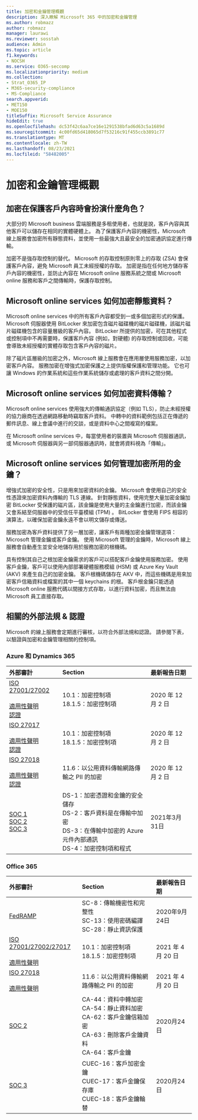 ```yaml
---
title: 加密和金鑰管理概觀
description: 深入瞭解 Microsoft 365 中的加密和金鑰管理
ms.author: robmazz
author: robmazz
manager: laurawi
ms.reviewer: sosstah
audience: Admin
ms.topic: article
f1.keywords:
- NOCSH
ms.service: O365-seccomp
ms.localizationpriority: medium
ms.collection:
- Strat_O365_IP
- M365-security-compliance
- MS-Compliance
search.appverid:
- MET150
- MOE150
titleSuffix: Microsoft Service Assurance
hideEdit: true
ms.openlocfilehash: dc53f42c6aa7ce16e1291538bfad6d63c5a1689d
ms.sourcegitcommit: 4c00fd65d418065d7f53216c91f455ccb3891c77
ms.translationtype: MT
ms.contentlocale: zh-TW
ms.lasthandoff: 08/23/2021
ms.locfileid: "58482005"
---
```

# <a name="encryption-and-key-management-overview"></a>加密和金鑰管理概觀

## <a name="what-role-does-encryption-play-in-protecting-customer-content"></a>加密在保護客戶內容時會扮演什麼角色？

大部分的 Microsoft business 雲端服務是多租使用者，也就是說，客戶內容與其他客戶可以儲存在相同的實體硬體上。 為了保護客戶內容的機密性，Microsoft 線上服務會加密所有靜態資料，並使用一些最強大且最安全的加密通訊協定進行傳輸。

加密不是強存取控制的替代。 Microsoft 的存取控制原則零上的存取 (ZSA) 會保護客戶內容，避免 Microsoft 員工未經授權的存取。 加密是指在任何地方儲存客戶內容的機密性，並防止內容在 Microsoft online 服務系統之間或 Microsoft online 服務和客戶之間傳輸時，保護存取控制。

## <a name="how-do-microsoft-online-services-encrypt-data-at-rest"></a>Microsoft online services 如何加密靜態資料？

Microsoft online services 中的所有客戶內容都受到一或多個加密形式的保護。 Microsoft 伺服器使用 BitLocker 來加密包含磁片磁碟機的磁片磁碟機，該磁片磁片磁碟機包含的容量層級的客戶內容。 BitLocker 所提供的加密，可在其他程式或控制項中不再需要時，保護客戶內容 (例如，對硬體) 的存取控制或回收，可能會導致未經授權的實體存取包含客戶內容的磁片。

除了磁片區層級的加密之外，Microsoft 線上服務會在應用層使用服務加密，以加密客戶內容。 服務加密在增強式加密保護之上提供版權保護和管理功能。 它也可讓 Windows 的作業系統和這些作業系統儲存或處理的客戶資料之間分開。

## <a name="how-do-microsoft-online-services-encrypt-data-in-transit"></a>Microsoft online services 如何加密資料傳輸？

Microsoft online services 使用強大的傳輸通訊協定（例如 TLS），防止未經授權的協力廠商在透過網路移動時竊取客戶資料。 中轉中的資料範例包括正在傳遞的郵件訊息、線上會議中進行的交談，或是資料中心之間複寫的檔案。

在 Microsoft online services 中，每當使用者的裝置與 Microsoft 伺服器通訊，或 Microsoft 伺服器與另一部伺服器通訊時，就會將資料視為「傳輸」。

## <a name="how-do-microsoft-online-services-manage-the-keys-used-for-encryption"></a>Microsoft online services 如何管理加密所用的金鑰？

增強式加密的安全性，只是用來加密資料的金鑰。 Microsoft 會使用自己的安全性憑證來加密資料內傳輸的 TLS 連線。 針對靜態資料，使用完整大量加密金鑰加密 BitLocker 受保護的磁片區，該金鑰是使用大量的主金鑰進行加密，而該金鑰又會系結至伺服器中的受信任平臺模組 (TPM) 。 BitLocker 會使用 FIPS 相容的演算法，以確保加密金鑰永遠不會以明文儲存或傳送。

服務加密為客戶資料提供了另一層加密，讓客戶有兩種加密金鑰管理選項： Microsoft 管理金鑰或客戶金鑰。 使用 Microsoft 管理的金鑰時，Microsoft 線上服務會自動產生並安全地儲存用於服務加密的根機碼。

具有控制其自己之根加密金鑰需求的客戶可以搭配客戶金鑰使用服務加密。 使用客戶金鑰，客戶可以使用內部部署硬體服務模組 (HSM) 或 Azure Key Vault (AKV) 來產生自己的加密金鑰。 客戶根機碼儲存在 AKV 中，而這些機碼是用來加密客戶信箱資料或檔案的其中一個 keychains 的根。 客戶根金鑰只能透過 Microsoft online 服務代碼以間接方式存取，以進行資料加密，而且無法由 Microsoft 員工直接存取。

## <a name="related-external-regulations--certifications"></a>相關的外部法規 & 認證

Microsoft 的線上服務會定期進行審核，以符合外部法規和認證。 請參閱下表，以驗證與加密和金鑰管理相關的控制項。

### <a name="azure-and-dynamics-365"></a>Azure 和 Dynamics 365

| **外部審計** | **Section** | **最新報告日期** |
|:--------------------|:------------|:-----------------------|
| [ISO 27001/27002](https://servicetrust.microsoft.com/ViewPage/MSComplianceGuideV3?command=Download&downloadType=Document&downloadId=e9116047-f327-430c-a83f-166b7e561ad6&tab=7027ead0-3d6b-11e9-b9e1-290b1eb4cdeb&docTab=7027ead0-3d6b-11e9-b9e1-290b1eb4cdeb_ISO_Reports) <br><br> [適用性聲明](https://servicetrust.microsoft.com/ViewPage/MSComplianceGuideV3?command=Download&downloadType=Document&downloadId=00af6c3e-7f3e-4e0d-8b0e-79f45ef2cef1&tab=7027ead0-3d6b-11e9-b9e1-290b1eb4cdeb&docTab=7027ead0-3d6b-11e9-b9e1-290b1eb4cdeb_ISO_Reports) <br> [認證](https://servicetrust.microsoft.com/ViewPage/MSComplianceGuideV3?command=Download&downloadType=Document&downloadId=d7af5304-3a31-40e6-9abb-e26352305d41&tab=7027ead0-3d6b-11e9-b9e1-290b1eb4cdeb&docTab=7027ead0-3d6b-11e9-b9e1-290b1eb4cdeb_ISO_Reports) | 10.1：加密控制項 <br> 18.1.5：加密控制項 | 2020 年 12 月 2 日 |
| [ISO 27017](https://servicetrust.microsoft.com/ViewPage/MSComplianceGuideV3?command=Download&downloadType=Document&downloadId=e9116047-f327-430c-a83f-166b7e561ad6&tab=7027ead0-3d6b-11e9-b9e1-290b1eb4cdeb&docTab=7027ead0-3d6b-11e9-b9e1-290b1eb4cdeb_ISO_Reports) <br><br> [適用性聲明](https://servicetrust.microsoft.com/ViewPage/MSComplianceGuideV3?command=Download&downloadType=Document&downloadId=a3bca0ac-867d-4204-b66b-13665f5f1e8d&tab=7027ead0-3d6b-11e9-b9e1-290b1eb4cdeb&docTab=7027ead0-3d6b-11e9-b9e1-290b1eb4cdeb_ISO_Reports) <br> [認證](https://servicetrust.microsoft.com/ViewPage/MSComplianceGuideV3?command=Download&downloadType=Document&downloadId=25718a8a-f34d-41e1-a95a-c49246508787&tab=7027ead0-3d6b-11e9-b9e1-290b1eb4cdeb&docTab=7027ead0-3d6b-11e9-b9e1-290b1eb4cdeb_ISO_Reports) | 10.1：加密控制項 <br> 18.1.5：加密控制項 | 2020 年 12 月 2 日 |
| [ISO 27018](https://servicetrust.microsoft.com/ViewPage/MSComplianceGuideV3?command=Download&downloadType=Document&downloadId=e9116047-f327-430c-a83f-166b7e561ad6&tab=7027ead0-3d6b-11e9-b9e1-290b1eb4cdeb&docTab=7027ead0-3d6b-11e9-b9e1-290b1eb4cdeb_ISO_Reports) <br><br> [適用性聲明](https://servicetrust.microsoft.com/ViewPage/MSComplianceGuideV3?command=Download&downloadType=Document&downloadId=00af6c3e-7f3e-4e0d-8b0e-79f45ef2cef1&tab=7027ead0-3d6b-11e9-b9e1-290b1eb4cdeb&docTab=7027ead0-3d6b-11e9-b9e1-290b1eb4cdeb_ISO_Reports) <br> [認證](https://servicetrust.microsoft.com/ViewPage/MSComplianceGuideV3?command=Download&downloadType=Document&downloadId=56904fc3-0942-4ff5-9eef-7cabc751a25c&tab=7027ead0-3d6b-11e9-b9e1-290b1eb4cdeb&docTab=7027ead0-3d6b-11e9-b9e1-290b1eb4cdeb_ISO_Reports) | 11.6：以公用資料傳輸網路傳輸之 PII 的加密 | 2020 年 12 月 2 日 |
| [SOC 1](https://servicetrust.microsoft.com/ViewPage/MSComplianceGuideV3?command=Download&downloadType=Document&downloadId=b8721ebd-af20-42fe-b22f-8332b0a19517&tab=7027ead0-3d6b-11e9-b9e1-290b1eb4cdeb&docTab=7027ead0-3d6b-11e9-b9e1-290b1eb4cdeb_SOC_%2F_SSAE_16_Reports) <br> [SOC 2](https://servicetrust.microsoft.com/ViewPage/MSComplianceGuideV3?command=Download&downloadType=Document&downloadId=234a0f57-83c1-4afc-a586-a0e7a59592f7&tab=7027ead0-3d6b-11e9-b9e1-290b1eb4cdeb&docTab=7027ead0-3d6b-11e9-b9e1-290b1eb4cdeb_SOC_%2F_SSAE_16_Reports) <br> [SOC 3](https://servicetrust.microsoft.com/ViewPage/MSComplianceGuideV3?command=Download&downloadType=Document&downloadId=75c8cbf6-e456-473c-a05e-34fea888ec2a&tab=7027ead0-3d6b-11e9-b9e1-290b1eb4cdeb&docTab=7027ead0-3d6b-11e9-b9e1-290b1eb4cdeb_SOC_%2F_SSAE_16_Reports) | DS-1：加密憑證和金鑰的安全儲存 <br> DS-2：客戶資料是在傳輸中加密 <br> DS-3：在傳輸中加密的 Azure 元件內部通訊 <br> DS-4：加密控制項和程式 | 2021年3月31日 |

### <a name="office-365"></a>Office 365

| **外部審計** | **Section** | **最新報告日期** |
|:--------------------|:------------|:-----------------------|
| [FedRAMP](https://compliance.microsoft.com/compliancemanager) | SC-8：傳輸機密性和完整性 <br> SC-13：使用密碼編譯 <br> SC-28：靜止資訊保護 <br>  | 2020年9月24日 |
| [ISO 27001/27002/27017](https://servicetrust.microsoft.com/ViewPage/MSComplianceGuideV3?command=Download&downloadType=Document&downloadId=8d625374-4f2d-49f8-9d37-a4281ba98222&tab=7027ead0-3d6b-11e9-b9e1-290b1eb4cdeb&docTab=7027ead0-3d6b-11e9-b9e1-290b1eb4cdeb_ISO_Reports) <br><br> [適用性聲明](https://servicetrust.microsoft.com/ViewPage/MSComplianceGuideV3?command=Download&downloadType=Document&downloadId=c0df4ce8-c77e-4183-84eb-c8688470d8b1&tab=7027ead0-3d6b-11e9-b9e1-290b1eb4cdeb&docTab=7027ead0-3d6b-11e9-b9e1-290b1eb4cdeb_ISO_Reports) | 10.1：加密控制項 <br> 18.1.5：加密控制項 | 2021 年 4 月 20 日 |
| [ISO 27018](https://servicetrust.microsoft.com/ViewPage/MSComplianceGuideV3?command=Download&downloadType=Document&downloadId=8d625374-4f2d-49f8-9d37-a4281ba98222&tab=7027ead0-3d6b-11e9-b9e1-290b1eb4cdeb&docTab=7027ead0-3d6b-11e9-b9e1-290b1eb4cdeb_ISO_Reports) <br><br> [適用性聲明](https://servicetrust.microsoft.com/ViewPage/MSComplianceGuideV3?command=Download&downloadType=Document&downloadId=c0df4ce8-c77e-4183-84eb-c8688470d8b1&tab=7027ead0-3d6b-11e9-b9e1-290b1eb4cdeb&docTab=7027ead0-3d6b-11e9-b9e1-290b1eb4cdeb_ISO_Reports) | 11.6：以公用資料傳輸網路傳輸之 PII 的加密 | 2021 年 4 月 20 日 |
| [SOC 2](https://servicetrust.microsoft.com/ViewPage/MSComplianceGuideV3?command=Download&downloadType=Document&downloadId=a73c1738-7892-42b7-acd3-87b6371c53f6&tab=7027ead0-3d6b-11e9-b9e1-290b1eb4cdeb&docTab=7027ead0-3d6b-11e9-b9e1-290b1eb4cdeb_SOC_%2F_SSAE_16_Reports) | CA-44：資料中轉加密 <br> CA-54：靜止資料加密 <br> CA-62：客戶金鑰信箱加密 <br> CA-63：刪除客戶金鑰資料 <br> CA-64：客戶金鑰 | 2020月24日 |
| [SOC 3](https://servicetrust.microsoft.com/ViewPage/MSComplianceGuideV3?command=Download&downloadType=Document&downloadId=274054e5-4968-48d2-bf94-9a8eda5d7a93&tab=7027ead0-3d6b-11e9-b9e1-290b1eb4cdeb&docTab=7027ead0-3d6b-11e9-b9e1-290b1eb4cdeb_SOC_%2F_SSAE_16_Reports) | CUEC-16：客戶加密金鑰 <br> CUEC-17：客戶金鑰保存庫 <br>  CUEC-18：客戶金鑰輪替| 2020月24日 |
